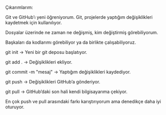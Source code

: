 Çıkarımlarım:

Git ve GitHub’ı yeni öğreniyorum. Git, projelerde yaptığım değişiklikleri kaydetmek için kullanılıyor.

Dosyalar üzerinde ne zaman ne değişmiş, kim değiştirmiş görebiliyorum.

Başkaları da kodlarımı görebiliyor ya da birlikte çalışabiliyoruz.

git init → Yeni bir git deposu başlatıyor.

git add . → Değişiklikleri ekliyor.

git commit -m "mesaj" → Yaptığım değişiklikleri kaydediyor.

git push → Değişiklikleri GitHub’a gönderiyor.

git pull → GitHub’daki son hali kendi bilgisayarıma çekiyor.

En çok push ve pull arasındaki farkı karıştırıyorum ama denedikçe daha iyi oturuyor.
